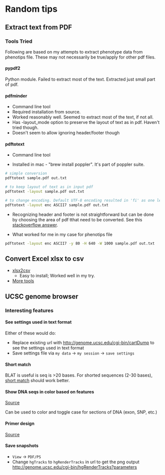 # Random tips

## Extract text from PDF

### Tools Tried

Following are based on my attempts to extract phenotype data from phenotips file.  These may not necessarily be true/apply for other pdf files.

#### pypdf2

Python module. Failed to extract most of the text. Extracted just small part of pdf.


#### pdfminder

- Command line tool
- Required installation from source.
- Worked reasonably well. Seemed to extract most of the text, if not all.
- Has -layout_mode option to preserve the layout of text as in pdf. Haven't tried though.
- Doesn't seem to allow ignoring header/footer though


#### pdftotext

- Command line tool

- Installed in mac - "brew install poppler". It's part of poppler suite.
  
```sh
# simple conversion
pdftotext sample.pdf out.txt

# to keep layout of text as in input pdf
pdftotext -layout sample.pdf out.txt

# to change encoding. Default UTF-8 encoding resulted in 'fi' as one letter instead of twletters. ASCII7 worked out well.
pdftotext -layout enc ASCII7 sample.pdf out.txt
```

- Recognizing header and footer is not straightforward but can be done by choosing the area of pdf tthat need to be converted. See this [stackoverflow answer](https://stackoverflow.com/a/35005347/3998252).

- What worked for me in my case for phenotips file

```sh
pdftotext -layout enc ASCII7 -y 80 -H 640 -W 1000 sample.pdf out.txt
```

## Convert Excel xlsx to csv

- [xlsx2csv](https://github.com/dilshod/xlsx2csv)
    - Easy to install; Worked well in my try.
- [More tools](https://stackoverflow.com/questions/10557360/convert-xlsx-to-csv-in-linux-with-command-line)


## UCSC genome browser

### Interesting features

#### See settings used in text format

Either of these would do:

- Replace existing url with http://genome.ucsc.edu/cgi-bin/cartDump to see the settings used in text format
- Save settings file via `my data` -> `my session` -> `save settings`


#### Short match

BLAT is useful is seq is >20 bases. For shorted sequences (2-30 bases), [short match](http://genome.ucsc.edu/cgi-bin/hgTrackUi?hgsid=711072351_fyVRofGkapbguvAvVWR9j2gJjgoN&c=chr16&g=oligoMatch) should work better.


#### Show DNA seqs in color based on features

[Source](https://genome.ucsc.edu/goldenpath/help/hgTracksHelp.html#TrackFormatDNA)

Can be used to color and toggle case for sections of DNA (exon, SNP, etc.)

#### Primer design

[Source](http://genome.ucsc.edu/cgi-bin/hgPcr)

#### Save snapshots

* `View` -> `PDF/PS`
* Change `hgTracks` to `hgRenderTracks` in url to get the png output
    http://genome.ucsc.edu/cgi-bin/hgRenderTracks?parameters


